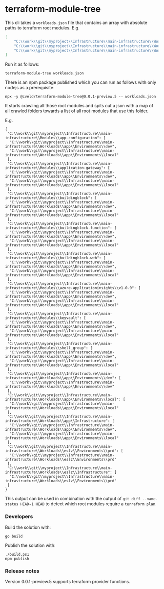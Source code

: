 # terraform-module-tree
This cli takes a `workloads.json` file that contains an array with absolute paths to terraform root modules. E.g.

```json
[
    "C:\\work\\git\\myproject\\Infrastructure\\main-infrastructure\\Workloads\\eslz\\Environments\\prd",
    "C:\\work\\git\\myproject\\Infrastructure\\main-infrastructure\\Workloads\\app\\Environments\\dev",
    "C:\\work\\git\\myproject\\Infrastructure\\main-infrastructure\\Workloads\\app\\Environments\\local"
]
```

Run it as follows:

```
terraform-module-tree workloads.json
```

There is an npm package published which you can run as follows with only nodejs as a prerequisite:
```
npx -y @cveld/terraform-module-tree@0.0.1-preview.5 -- workloads.json
```


It starts crawling all those root modules and spits out a json with a map of all crawled folders towards a list of all root modules that use this folder.

E.g.
```
{
 "C:\\work\\git\\myproject\\Infrastructure\\main-infrastructure\\Modules\\app-configuration": [
  "C:\\work\\git\\myproject\\Infrastructure\\main-infrastructure\\Workloads\\app\\Environments\\dev",
  "C:\\work\\git\\myproject\\Infrastructure\\main-infrastructure\\Workloads\\app\\Environments\\local"
 ],
 "C:\\work\\git\\myproject\\Infrastructure\\main-infrastructure\\Modules\\application-gateway": [
  "C:\\work\\git\\myproject\\Infrastructure\\main-infrastructure\\Workloads\\app\\Environments\\dev",
  "C:\\work\\git\\myproject\\Infrastructure\\main-infrastructure\\Workloads\\app\\Environments\\local"
 ],
 "C:\\work\\git\\myproject\\Infrastructure\\main-infrastructure\\Modules\\buildingblock": [
  "C:\\work\\git\\myproject\\Infrastructure\\main-infrastructure\\Workloads\\app\\Environments\\dev",
  "C:\\work\\git\\myproject\\Infrastructure\\main-infrastructure\\Workloads\\app\\Environments\\local"
 ],
 "C:\\work\\git\\myproject\\Infrastructure\\main-infrastructure\\Modules\\buildingblock-function": [
  "C:\\work\\git\\myproject\\Infrastructure\\main-infrastructure\\Workloads\\app\\Environments\\dev",
  "C:\\work\\git\\myproject\\Infrastructure\\main-infrastructure\\Workloads\\app\\Environments\\local"
 ],
 "C:\\work\\git\\myproject\\Infrastructure\\main-infrastructure\\Modules\\buildingblock-web": [
  "C:\\work\\git\\myproject\\Infrastructure\\main-infrastructure\\Workloads\\app\\Environments\\dev",
  "C:\\work\\git\\myproject\\Infrastructure\\main-infrastructure\\Workloads\\app\\Environments\\local"
 ],
 "C:\\work\\git\\myproject\\Infrastructure\\main-infrastructure\\Modules\\azure-applicationinsights\\v1.0.0": [
  "C:\\work\\git\\myproject\\Infrastructure\\main-infrastructure\\Workloads\\app\\Environments\\dev",
  "C:\\work\\git\\myproject\\Infrastructure\\main-infrastructure\\Workloads\\app\\Environments\\local"
 ],
 "C:\\work\\git\\myproject\\Infrastructure\\main-infrastructure\\Modules\\keyvault": [
  "C:\\work\\git\\myproject\\Infrastructure\\main-infrastructure\\Workloads\\app\\Environments\\dev",
  "C:\\work\\git\\myproject\\Infrastructure\\main-infrastructure\\Workloads\\app\\Environments\\local"
 ],
 "C:\\work\\git\\myproject\\Infrastructure\\main-infrastructure\\Modules\\shell_group": [
  "C:\\work\\git\\myproject\\Infrastructure\\main-infrastructure\\Workloads\\app\\Environments\\dev",
  "C:\\work\\git\\myproject\\Infrastructure\\main-infrastructure\\Workloads\\app\\Environments\\local"
 ],
 "C:\\work\\git\\myproject\\Infrastructure\\main-infrastructure\\Workloads\\app\\Environments\\dev": [
  "C:\\work\\git\\myproject\\Infrastructure\\main-infrastructure\\Workloads\\app\\Environments\\dev"
 ],
 "C:\\work\\git\\myproject\\Infrastructure\\main-infrastructure\\Workloads\\app\\Environments\\local": [
  "C:\\work\\git\\myproject\\Infrastructure\\main-infrastructure\\Workloads\\app\\Environments\\local"
 ],
 "C:\\work\\git\\myproject\\Infrastructure\\main-infrastructure\\Workloads\\app\\Infrastructure": [
  "C:\\work\\git\\myproject\\Infrastructure\\main-infrastructure\\Workloads\\app\\Environments\\dev",
  "C:\\work\\git\\myproject\\Infrastructure\\main-infrastructure\\Workloads\\app\\Environments\\local"
 ],
 "C:\\work\\git\\myproject\\Infrastructure\\main-infrastructure\\Workloads\\eslz\\Environments\\prd": [
  "C:\\work\\git\\myproject\\Infrastructure\\main-infrastructure\\Workloads\\eslz\\Environments\\prd"
 ],
 "C:\\work\\git\\myproject\\Infrastructure\\main-infrastructure\\Workloads\\eslz\\Infrastructure": [
  "C:\\work\\git\\myproject\\Infrastructure\\main-infrastructure\\Workloads\\eslz\\Environments\\prd"
 ]
}
```

This output can be used in combination with the output of `git diff --name-status HEAD~1 HEAD` to detect which root 
modules require a `terraform plan`.

### Developers
Build the solution with: 

```
go build
```

Publish the solution with:
```
./build.ps1
npm publish
```

### Release notes
Version 0.0.1-preview.5 supports terraform provider functions.
